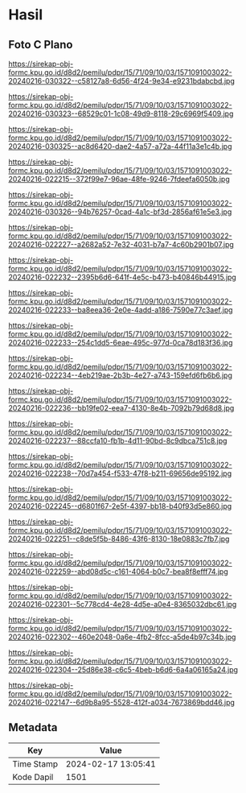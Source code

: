 # Hasil

## Foto C Plano

https://sirekap-obj-formc.kpu.go.id/d8d2/pemilu/pdpr/15/71/09/10/03/1571091003022-20240216-030322--c58127a8-6d56-4f24-9e34-e9231bdabcbd.jpg

https://sirekap-obj-formc.kpu.go.id/d8d2/pemilu/pdpr/15/71/09/10/03/1571091003022-20240216-030323--68529c01-1c08-49d9-8118-29c6969f5409.jpg

https://sirekap-obj-formc.kpu.go.id/d8d2/pemilu/pdpr/15/71/09/10/03/1571091003022-20240216-030325--ac8d6420-dae2-4a57-a72a-44f11a3e1c4b.jpg

https://sirekap-obj-formc.kpu.go.id/d8d2/pemilu/pdpr/15/71/09/10/03/1571091003022-20240216-022215--372f99e7-96ae-48fe-9246-7fdeefa6050b.jpg

https://sirekap-obj-formc.kpu.go.id/d8d2/pemilu/pdpr/15/71/09/10/03/1571091003022-20240216-030326--94b76257-0cad-4a1c-bf3d-2856af61e5e3.jpg

https://sirekap-obj-formc.kpu.go.id/d8d2/pemilu/pdpr/15/71/09/10/03/1571091003022-20240216-022227--a2682a52-7e32-4031-b7a7-4c60b2901b07.jpg

https://sirekap-obj-formc.kpu.go.id/d8d2/pemilu/pdpr/15/71/09/10/03/1571091003022-20240216-022232--2395b6d6-641f-4e5c-b473-b40846b44915.jpg

https://sirekap-obj-formc.kpu.go.id/d8d2/pemilu/pdpr/15/71/09/10/03/1571091003022-20240216-022233--ba8eea36-2e0e-4add-a186-7590e77c3aef.jpg

https://sirekap-obj-formc.kpu.go.id/d8d2/pemilu/pdpr/15/71/09/10/03/1571091003022-20240216-022233--254c1dd5-6eae-495c-977d-0ca78d183f36.jpg

https://sirekap-obj-formc.kpu.go.id/d8d2/pemilu/pdpr/15/71/09/10/03/1571091003022-20240216-022234--4eb219ae-2b3b-4e27-a743-159efd6fb6b6.jpg

https://sirekap-obj-formc.kpu.go.id/d8d2/pemilu/pdpr/15/71/09/10/03/1571091003022-20240216-022236--bb19fe02-eea7-4130-8e4b-7092b79d68d8.jpg

https://sirekap-obj-formc.kpu.go.id/d8d2/pemilu/pdpr/15/71/09/10/03/1571091003022-20240216-022237--88ccfa10-fb1b-4d11-90bd-8c9dbca751c8.jpg

https://sirekap-obj-formc.kpu.go.id/d8d2/pemilu/pdpr/15/71/09/10/03/1571091003022-20240216-022238--70d7a454-f533-47f8-b211-69656de95192.jpg

https://sirekap-obj-formc.kpu.go.id/d8d2/pemilu/pdpr/15/71/09/10/03/1571091003022-20240216-022245--d6801f67-2e5f-4397-bb18-b40f93d5e860.jpg

https://sirekap-obj-formc.kpu.go.id/d8d2/pemilu/pdpr/15/71/09/10/03/1571091003022-20240216-022251--c8de5f5b-8486-43f6-8130-18e0883c7fb7.jpg

https://sirekap-obj-formc.kpu.go.id/d8d2/pemilu/pdpr/15/71/09/10/03/1571091003022-20240216-022259--abd08d5c-c161-4064-b0c7-bea8f8efff74.jpg

https://sirekap-obj-formc.kpu.go.id/d8d2/pemilu/pdpr/15/71/09/10/03/1571091003022-20240216-022301--5c778cd4-4e28-4d5e-a0e4-8365032dbc61.jpg

https://sirekap-obj-formc.kpu.go.id/d8d2/pemilu/pdpr/15/71/09/10/03/1571091003022-20240216-022302--460e2048-0a6e-4fb2-8fcc-a5de4b97c34b.jpg

https://sirekap-obj-formc.kpu.go.id/d8d2/pemilu/pdpr/15/71/09/10/03/1571091003022-20240216-022304--25d86e38-c6c5-4beb-b6d6-6a4a06165a24.jpg

https://sirekap-obj-formc.kpu.go.id/d8d2/pemilu/pdpr/15/71/09/10/03/1571091003022-20240216-022147--6d9b8a95-5528-412f-a034-7673869bdd46.jpg


## Metadata

| Key        | Value               |
| ---------- | ------------------- |
| Time Stamp | 2024-02-17 13:05:41 |
| Kode Dapil | 1501                |



